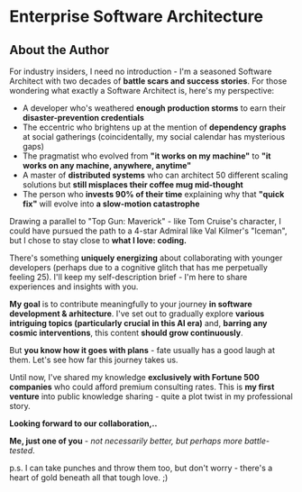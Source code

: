 # Enterprise Software Architecture

## About the Author

For industry insiders, I need no introduction - I'm a seasoned Software Architect with two decades of **battle scars and success stories**. For those wondering what exactly a Software Architect is, here's my perspective:

- A developer who's weathered **enough production storms** to earn their **disaster-prevention credentials**
- The eccentric who brightens up at the mention of **dependency graphs** at social gatherings (coincidentally, my social calendar has mysterious gaps)
- The pragmatist who evolved from **"it works on my machine"** to **"it works on any machine, anywhere, anytime"**
- A master of **distributed systems** who can architect 50 different scaling solutions but **still misplaces their coffee mug mid-thought**
- The person who **invests 90% of their time** explaining why that **"quick fix"** will evolve into **a slow-motion catastrophe**

Drawing a parallel to "Top Gun: Maverick" - like Tom Cruise's character, I could have pursued the path to a 4-star Admiral like Val Kilmer's "Iceman", but I chose to stay close to **what I love: coding.**

There's something **uniquely energizing** about collaborating with younger developers (perhaps due to a cognitive glitch that has me perpetually feeling 25). I'll keep my self-description brief - I'm here to share experiences and insights with you.

**My goal** is to contribute meaningfully to your journey **in software development & arhitecture**. I've set out to gradually explore **various intriguing topics (particularly crucial in this AI era)** and, **barring any cosmic interventions**, this content **should grow continuously**.

But **you know how it goes with plans** - fate usually has a good laugh at them. Let's see how far this journey takes us.

Until now, I've shared my knowledge **exclusively with Fortune 500 companies** who could afford premium consulting rates. This is **my first venture** into public knowledge sharing - quite a plot twist in my professional story.

**Looking forward to our collaboration,..**

**Me, just one of you** - *not necessarily better, but perhaps more battle-tested*.

p.s. I can take punches and throw them too, but don't worry - there's a heart of gold beneath all that tough love. ;)

